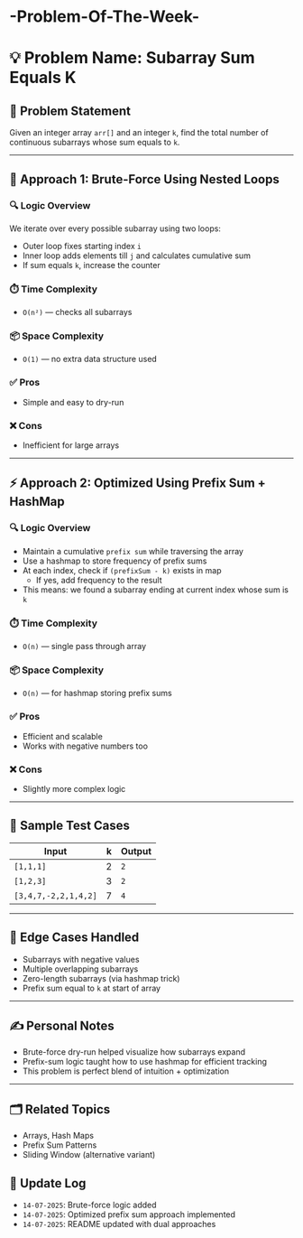 # -Problem-Of-The-Week-


# 💡 Problem Name: Subarray Sum Equals K

## 🧩 Problem Statement
Given an integer array `arr[]` and an integer `k`, find the total number of continuous subarrays whose sum equals to `k`.

---

## 🚀 Approach 1: Brute-Force Using Nested Loops

### 🔍 Logic Overview
We iterate over every possible subarray using two loops:
- Outer loop fixes starting index `i`
- Inner loop adds elements till `j` and calculates cumulative sum
- If sum equals `k`, increase the counter

### ⏱️ Time Complexity
- `O(n²)` — checks all subarrays

### 📦 Space Complexity
- `O(1)` — no extra data structure used

### ✅ Pros
- Simple and easy to dry-run

### ❌ Cons
- Inefficient for large arrays

---

## ⚡ Approach 2: Optimized Using Prefix Sum + HashMap

### 🔍 Logic Overview
- Maintain a cumulative `prefix sum` while traversing the array
- Use a hashmap to store frequency of prefix sums
- At each index, check if `(prefixSum - k)` exists in map
  - If yes, add frequency to the result
- This means: we found a subarray ending at current index whose sum is `k`

### ⏱️ Time Complexity
- `O(n)` — single pass through array

### 📦 Space Complexity
- `O(n)` — for hashmap storing prefix sums

### ✅ Pros
- Efficient and scalable
- Works with negative numbers too

### ❌ Cons
- Slightly more complex logic

---

## 🧪 Sample Test Cases

| Input          | k | Output |
|----------------|---|--------|
| `[1,1,1]`       | 2 | `2`    |
| `[1,2,3]`       | 3 | `2`    |
| `[3,4,7,-2,2,1,4,2]` | 7 | `4` |

---

## 🧠 Edge Cases Handled
- Subarrays with negative values
- Multiple overlapping subarrays
- Zero-length subarrays (via hashmap trick)
- Prefix sum equal to `k` at start of array

---

## ✍️ Personal Notes
- Brute-force dry-run helped visualize how subarrays expand
- Prefix-sum logic taught how to use hashmap for efficient tracking
- This problem is perfect blend of intuition + optimization

---

## 🗂 Related Topics
- Arrays, Hash Maps
- Prefix Sum Patterns
- Sliding Window (alternative variant)

## 🔄 Update Log
- `14-07-2025`: Brute-force logic added
- `14-07-2025`: Optimized prefix sum approach implemented
- `14-07-2025`: README updated with dual approaches





